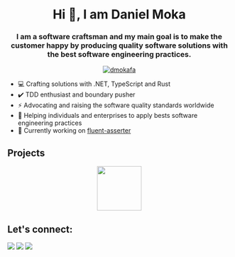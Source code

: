 <h1 align="center">Hi 👋, I am Daniel Moka </h1>


<h3 align="center">I am a software craftsman and my main goal is to make the customer happy by producing quality software solutions with the best software engineering practices.</h3>
<p align="center"> <a href="https://twitter.com/intent/follow?screen_name=dmokafa" target="blank"><img src="https://img.shields.io/twitter/follow/dmokafa?logo=twitter&style=for-the-badge" alt="dmokafa" /></a> </p>

- 💻 Crafting solutions with .NET, TypeScript and Rust
- ✔️ TDD enthusiast and boundary pusher
- ⚡ Advocating and raising the software quality standards worldwide
- 🤝 Helping individuals and enterprises to apply bests software engineering practices
- 🔨 Currently working on [fluent-asserter](https://github.com/mirind4/fluent-asserter)

## Projects

<p align="center">
  <a href="https://tddmanifesto.com"><img src="https://user-images.githubusercontent.com/30869493/134504434-590236f3-d00b-4fb4-9454-baff8497beeb.png" height="100px"></a>
</p>


## Let's connect:
<a href="https://www.linkedin.com/in/danielmoka/"><img src="https://img.shields.io/badge/LinkedIn-0077B5?style=for-the-badge&logo=linkedin&logoColor=white"></a> 
<a href="https://twitter.com/dmokafa"><img src="https://img.shields.io/badge/Twitter-1DA1F2?style=for-the-badge&logo=twitter&logoColor=white"></a>
<a href="mailto:mokadaniel89@gmail.com"><img src="https://img.shields.io/badge/mail-EA4335?style=for-the-badge&logo=gmail&logoColor=white"></a>
